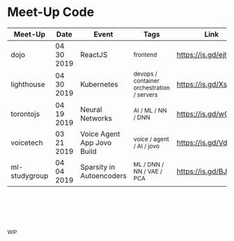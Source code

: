 # Meet-Up Code

| Meet-Up       | Date        | Event                       | Tags                                  | Link                 |
|---------------|-------------|-----------------------------|---------------------------------------|----------------------|
| dojo          | 04 30 2019  | ReactJS                     | <sup>frontend</sup>                   | https://is.gd/ejhvWj |
| lighthouse    | 04 30 2019  | Kubernetes                  | <sup>devops / container orchestration / servers</sup> | https://is.gd/XsTLk8 |
| torontojs     | 04 19 2019  | Neural Networks             | <sup>AI / ML / NN / DNN</sup>         | https://is.gd/wCH5Qi |
| voicetech     | 03 21 2019  | Voice Agent App Jovo Build  | <sup>voice / agent / AI / jovo</sup>  | https://is.gd/VdkA7S |
| ml-studygroup | 04 04 2019  | Sparsity in Autoencoders    | <sup>ML / DNN / NN / VAE / PCA</sup>  | https://is.gd/BJkg4W |


<br />
<br />
<br />
<br />

<sup> WIP </sup>
